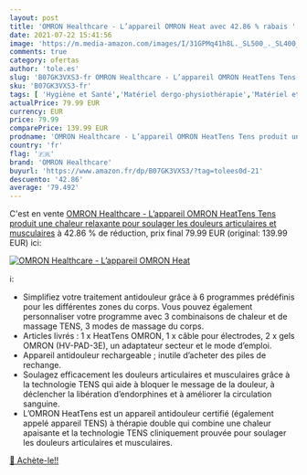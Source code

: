 ```yaml
---
layout: post
title: 'OMRON Healthcare - L’appareil OMRON Heat avec 42.86 % rabais '
date: 2021-07-22 15:41:56
image: 'https://m.media-amazon.com/images/I/31GPMq41h8L._SL500_._SL400_.jpg'
comments: true
category: ofertas
author: 'tole.es'
slug: 'B07GK3VXS3-fr OMRON Healthcare - L’appareil OMRON HeatTens Tens produit...'
sku: 'B07GK3VXS3-fr'
tags: [ 'Hygiène et Santé','Matériel dergo-physiothérapie','Matériel et fournitures médicales','Stimulateurs musculaires et nerveux','omron healthcare', ]
actualPrice: 79.99 EUR
currency: EUR
price: 79.99
comparePrice: 139.99 EUR
prodname: 'OMRON Healthcare - L’appareil OMRON HeatTens Tens produit une chaleur relaxante pour soulager les douleurs articulaires et musculaires'
country: 'fr'
flag: '🇫🇷'
brand: 'OMRON Healthcare'
buyurl: 'https://www.amazon.fr/dp/B07GK3VXS3/?tag=tolees0d-21'
descuento: '42.86'
average: '79.492'
---
```


C'est en vente [OMRON Healthcare - L’appareil OMRON HeatTens Tens produit une chaleur relaxante pour soulager les douleurs articulaires et musculaires](https://www.amazon.fr/dp/B07GK3VXS3/?tag=tolees0d-21)  à  42.86 % de réduction, prix final  79.99 EUR (original: 139.99 EUR) ici:

[![OMRON Healthcare - L’appareil OMRON Heat](https://m.media-amazon.com/images/I/31GPMq41h8L._SL500_._SL400_.jpg)](https://www.amazon.fr/dp/B07GK3VXS3/?tag=tolees0d-21)

ℹ️:

- Simplifiez votre traitement antidouleur grâce à 6 programmes prédéfinis pour les différentes zones du corps. Vous pouvez également personnaliser votre programme avec 3 combinaisons de chaleur et de massage TENS, 3 modes de massage du corps.
- Articles livrés : 1 x HeatTens OMRON, 1 x câble pour électrodes, 2 x gels OMRON (HV-PAD-3E), un adaptateur secteur et le mode d’emploi.
- Appareil antidouleur rechargeable ; inutile d’acheter des piles de rechange.
- Soulagez efficacement les douleurs articulaires et musculaires grâce à la technologie TENS qui aide à bloquer le message de la douleur, à déclencher la libération d’endorphines et à améliorer la circulation sanguine.
- L’OMRON HeatTens est un appareil antidouleur certifié (également appelé appareil TENS) à thérapie double qui combine une chaleur apaisante et la technologie TENS cliniquement prouvée pour soulager les douleurs articulaires et musculaires.

[🛒 Achète-le!!](https://www.amazon.fr/dp/B07GK3VXS3/?tag=tolees0d-21)
